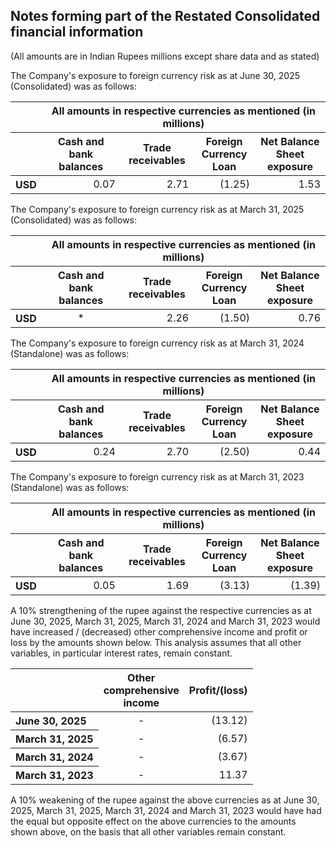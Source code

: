 ## Notes forming part of the Restated Consolidated financial information

(All amounts are in Indian Rupees millions except share data and as stated)

The Company's exposure to foreign currency risk as at June 30, 2025 (Consolidated) was as follows:

<table><thead><tr><th></th><th colspan="4" style="text-align: center;">All amounts in respective currencies as mentioned (in millions)</th></tr><tr><th></th><th style="text-align: center;">Cash and<br>bank balances</th><th style="text-align: center;">Trade<br>receivables</th><th style="text-align: center;">Foreign<br>Currency<br>Loan</th><th style="text-align: center;">Net Balance<br>Sheet<br>exposure</th></tr></thead><tbody><tr><th style="text-align: left;">USD</th><td style="text-align: right;">0.07</td><td style="text-align: right;">2.71</td><td style="text-align: right;">(1.25)</td><td style="text-align: right;">1.53</td></tr></tbody></table>

The Company's exposure to foreign currency risk as at March 31, 2025 (Consolidated) was as follows:

<table><thead><tr><th></th><th colspan="4" style="text-align: center;">All amounts in respective currencies as mentioned (in millions)</th></tr><tr><th></th><th style="text-align: center;">Cash and<br>bank balances</th><th style="text-align: center;">Trade<br>receivables</th><th style="text-align: center;">Foreign<br>Currency<br>Loan</th><th style="text-align: center;">Net Balance<br>Sheet<br>exposure</th></tr></thead><tbody><tr><th style="text-align: left;">USD</th><td style="text-align: center;">*</td><td style="text-align: right;">2.26</td><td style="text-align: right;">(1.50)</td><td style="text-align: right;">0.76</td></tr></tbody></table>

The Company's exposure to foreign currency risk as at March 31, 2024 (Standalone) was as follows:

<table><thead><tr><th></th><th colspan="4" style="text-align: center;">All amounts in respective currencies as mentioned (in millions)</th></tr><tr><th></th><th style="text-align: center;">Cash and<br>bank balances</th><th style="text-align: center;">Trade<br>receivables</th><th style="text-align: center;">Foreign<br>Currency<br>Loan</th><th style="text-align: center;">Net Balance<br>Sheet<br>exposure</th></tr></thead><tbody><tr><th style="text-align: left;">USD</th><td style="text-align: right;">0.24</td><td style="text-align: right;">2.70</td><td style="text-align: right;">(2.50)</td><td style="text-align: right;">0.44</td></tr></tbody></table>

The Company's exposure to foreign currency risk as at March 31, 2023 (Standalone) was as follows:

<table><thead><tr><th></th><th colspan="4" style="text-align: center;">All amounts in respective currencies as mentioned (in millions)</th></tr><tr><th></th><th style="text-align: center;">Cash and<br>bank balances</th><th style="text-align: center;">Trade<br>receivables</th><th style="text-align: center;">Foreign<br>Currency<br>Loan</th><th style="text-align: center;">Net Balance<br>Sheet<br>exposure</th></tr></thead><tbody><tr><th style="text-align: left;">USD</th><td style="text-align: right;">0.05</td><td style="text-align: right;">1.69</td><td style="text-align: right;">(3.13)</td><td style="text-align: right;">(1.39)</td></tr></tbody></table>

A 10% strengthening of the rupee against the respective currencies as at June 30, 2025, March 31, 2025, March 31, 2024 and March 31, 2023 would have increased / (decreased) other comprehensive income and profit or loss by the amounts shown below. This analysis assumes that all other variables, in particular interest rates, remain constant.

<table><thead><tr><th></th><th style="text-align: center;">Other<br>comprehensive<br>income</th><th style="text-align: center;">Profit/(loss)</th></tr></thead><tbody><tr><th style="text-align: left;">June 30, 2025</th><td style="text-align: center;">-</td><td style="text-align: right;">(13.12)</td></tr><tr><th style="text-align: left;">March 31, 2025</th><td style="text-align: center;">-</td><td style="text-align: right;">(6.57)</td></tr><tr><th style="text-align: left;">March 31, 2024</th><td style="text-align: center;">-</td><td style="text-align: right;">(3.67)</td></tr><tr><th style="text-align: left;">March 31, 2023</th><td style="text-align: center;">-</td><td style="text-align: right;">11.37</td></tr></tbody></table>

A 10% weakening of the rupee against the above currencies as at June 30, 2025, March 31, 2025, March 31, 2024 and March 31, 2023 would have had the equal but opposite effect on the above currencies to the amounts shown above, on the basis that all other variables remain constant.